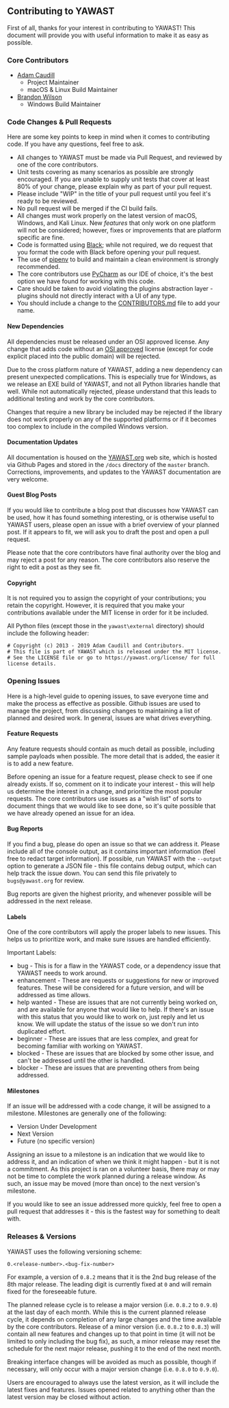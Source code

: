 ## Contributing to YAWAST

First of all, thanks for your interest in contributing to YAWAST! This document will provide you with useful information to make it as easy as possible.

### Core Contributors

* [Adam Caudill](https://github.com/adamcaudill)
  * Project Maintainer
  * macOS & Linux Build Maintainer
* [Brandon Wilson](https://github.com/brandonlw)
  * Windows Build Maintainer

### Code Changes & Pull Requests

Here are some key points to keep in mind when it comes to contributing code. If you have any questions, feel free to ask.

* All changes to YAWAST must be made via Pull Request, and reviewed by one of the core contributors.
* Unit tests covering as many scenarios as possible are strongly encouraged. If you are unable to supply unit tests that cover at least 80% of your change, please explain why as part of your pull request.
* Please include "WIP" in the title of your pull request until you feel it's ready to be reviewed.
* No pull request will be merged if the CI build fails.
* All changes must work properly on the latest version of macOS, Windows, and Kali Linux. New *features* that only work on one platform will not be considered; however, fixes or improvements that are platform specific are fine.
* Code is formatted using [Black](https://github.com/psf/black); while not required, we do request that you format the code with Black before opening your pull request.
* The use of [pipenv](https://docs.pipenv.org/en/latest/) to build and maintain a clean environment is strongly recommended.
* The core contributors use [PyCharm](https://www.jetbrains.com/pycharm/) as our IDE of choice, it's the best option we have found for working with this code.
* Care should be taken to avoid violating the plugins abstraction layer - plugins should not directly interact with a UI of any type.
* You should include a change to the [CONTRIBUTORS.md](https://github.com/adamcaudill/yawast/blob/master/CONTRIBUTORS.md) file to add your name.

#### New Dependencies

All dependencies must be released under an OSI approved license. Any change that adds code without an [OSI approved](https://opensource.org/licenses/alphabetical) license (except for code explicit placed into the public domain) will be rejected.

Due to the cross platform nature of YAWAST, adding a new dependency can present unexpected complications. This is especially true for Windows, as we release an EXE build of YAWAST, and not all Python libraries handle that well. While not automatically rejected, please understand that this leads to additional testing and work by the core contributors.

Changes that require a new library be included may be rejected if the library does not work properly on any of the supported platforms or if it becomes too complex to include in the compiled Windows version.

#### Documentation Updates

All documentation is housed on the [YAWAST.org](https://yawast.org/) web site, which is hosted via Github Pages and stored in the `/docs` directory of the `master` branch. Corrections, improvements, and updates to the YAWAST documentation are very welcome.

#### Guest Blog Posts

If you would like to contribute a blog post that discusses how YAWAST can be used, how it has found something interesting, or is otherwise useful to YAWAST users, please open an issue with a brief overview of your planned post. If it appears to fit, we will ask you to draft the post and open a pull request.

Please note that the core contributors have final authority over the blog and may reject a post for any reason. The core contributors also reserve the right to edit a post as they see fit.

#### Copyright

It is not required you to assign the copyright of your contributions; you retain the copyright. However, it is required that you make your contributions available under the MIT license in order for it be included.

All Python files (except those in the `yawast\external` directory) should include the following header:

```
# Copyright (c) 2013 - 2019 Adam Caudill and Contributors.
# This file is part of YAWAST which is released under the MIT license.
# See the LICENSE file or go to https://yawast.org/license/ for full license details.
```

### Opening Issues

Here is a high-level guide to opening issues, to save everyone time and make the process as effective as possible. Github issues are used to manage the project, from discussing changes to maintaining a list of planned and desired work. In general, issues are what drives everything.

#### Feature Requests

Any feature requests should contain as much detail as possible, including sample payloads when possible. The more detail that is added, the easier it is to add a new feature.

Before opening an issue for a feature request, please check to see if one already exists. If so, comment on it to indicate your interest - this will help us determine the interest in a change, and prioritize the most popular requests. The core contributors use issues as a "wish list" of sorts to document things that we would like to see done, so it's quite possible that we have already opened an issue for an idea.

#### Bug Reports

If you find a bug, please do open an issue so that we can address it. Please include all of the console output, as it contains important information (feel free to redact target information). If possible, run YAWAST with the `--output` option to generate a JSON file - this file contains debug output, which can help track the issue down. You can send this file privately to `bugs@yawast.org` for review.

Bug reports are given the highest priority, and whenever possible will be addressed in the next release.

#### Labels

One of the core contributors will apply the proper labels to new issues. This helps us to prioritize work, and make sure issues are handled efficiently.

Important Labels:

* bug - This is for a flaw in the YAWAST code, or a dependency issue that YAWAST needs to work around.
* enhancement - These are requests or suggestions for new or improved features. These will be considered for a future version, and will be addressed as time allows.
* help wanted - These are issues that are not currently being worked on, and are available for anyone that would like to help. If there's an issue with this status that you would like to work on, just reply and let us know. We will update the status of the issue so we don't run into duplicated effort.
* beginner - These are issues that are less complex, and great for becoming familiar with working on YAWAST.
* blocked - These are issues that are blocked by some other issue, and can't be addressed until the other is handled.
* blocker - These are issues that are preventing others from being addressed.

#### Milestones

If an issue will be addressed with a code change, it will be assigned to a milestone. Milestones are generally one of the following:

* Version Under Development
* Next Version
* Future (no specific version)

Assigning an issue to a milestone is an indication that we would like to address it, and an indication of when we think it might happen - but it is not a commitment. As this project is ran on a volunteer basis, there may or may not be time to complete the work planned during a release window. As such, an issue may be moved (more than once) to the next version's milestone.

If you would like to see an issue addressed more quickly, feel free to open a pull request that addresses it - this is the fastest way for something to dealt with.

### Releases & Versions

YAWAST uses the following versioning scheme:

`0.<release-number>.<bug-fix-number>`

For example, a version of `0.8.2` means that it is the 2nd bug release of the 8th major release. The leading digit is currently fixed at `0` and will remain fixed for the foreseeable future. 

The planned release cycle is to release a major version (i.e. `0.8.2` to `0.9.0`) at the last day of each month. While this is the current planned release cycle, it depends on completion of any large changes and the time available by the core contributors. Release of a minor version (i.e. `0.8.2` to `0.8.3`) will contain all new features and changes up to that point in time (it will not be limited to only including the bug fix), as such, a minor release may reset the schedule for the next major release, pushing it to the end of the next month.

Breaking interface changes will be avoided as much as possible, though if necessary, will only occur with a major version change (i.e. `0.8.0` to `0.9.0`).

Users are encouraged to always use the latest version, as it will include the latest fixes and features. Issues opened related to anything other than the latest version may be closed without action. 

